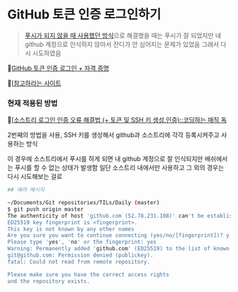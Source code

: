 # GitHub 토큰 인증 로그인하기

> [푸시가 되지 않을 때 사용했던 방식](./20211123.md/)으로 해결했을 때는 푸시가 잘 되었지만 내 github 계정으로 인식하지 않아서 잔디가 안 심어지는 문제가 있었음 그래서 다시 시도하였음





🔗[GitHub 토큰 인증 로그인 + 자격 증명](https://gaeunhan.tistory.com/64)



🔗[[참고하라는 사이트]([https://github.blog/2020-12-15-token-authentication-requirements-for-git-operations/)



### 현재 적용된 방법

🔗[[소스트리 로그인 인증 오류 해결법 (+ 토큰 및 SSH 키 생성,인증)::코딩하는 매직 독](https://dobby-the-house-elf.tistory.com/454)

2번째의 방법을 사용, SSH 키를 생성해서 github과 소스트리에 각각 등록시켜주고 사용하는 방식

이 경우에 소스트리에서 푸시를 하게 되면 내 github 계정으로 잘 인식되지만 배쉬에서는 푸시를 할 수 없는 상태가 발생함 일단 소스트리 내에서만 사용하고 그 외의 경우는 다시 시도해보는 걸로

```bash
## 에러 메시지

~/Documents/Git repositories/TILs/Daily (master)
$ git push origin master
The authenticity of host 'github.com (52.78.231.108)' can't be established.
ED25519 key fingerprint is <fingerprint>.
This key is not known by any other names
Are you sure you want to continue connecting (yes/no/[fingerprint])? y
Please type 'yes', 'no' or the fingerprint: yes
Warning: Permanently added 'github.com' (ED25519) to the list of known hosts.
git@github.com: Permission denied (publickey).
fatal: Could not read from remote repository.

Please make sure you have the correct access rights
and the repository exists.

```


